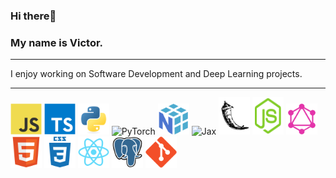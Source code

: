 ### Hi there👋 
### My name is Victor.
---

I enjoy working on Software Development and Deep Learning projects.

---

<p>
<img src="https://github.com/devicons/devicon/blob/master/icons/javascript/javascript-original.svg" alt="JavaScript" width="50" height="50"/>
<img src="https://github.com/devicons/devicon/blob/master/icons/typescript/typescript-original.svg" alt="TypeScript" width="50" height="50"/>
<img src="https://github.com/devicons/devicon/blob/master/icons/python/python-original.svg" alt="Python" width="50" height="50"/>
<img src="https://upload.wikimedia.org/wikipedia/commons/1/10/PyTorch_logo_icon.svg" alt="PyTorch" width="50" height="50"/>
<img src="https://github.com/devicons/devicon/blob/master/icons/numpy/numpy-original.svg" alt="Numpy" width="50" height="50"/>
<img src="https://raw.githubusercontent.com/unifyai/unifyai.github.io/master/img/externally_linked/logos/supported/jax_logo.png" alt="Jax" width="55" height="55"/>
<img src="https://github.com/devicons/devicon/blob/master/icons/flask/flask-original.svg" alt="Flask" width="50" height="60"/>
<img src="https://github.com/devicons/devicon/blob/master/icons/nodejs/nodejs-original.svg" alt="NodeJS" width="50" height="60"/>
<img src="https://github.com/devicons/devicon/blob/master/icons/graphql/graphql-plain.svg" alt="GraphQL" width="50" height="50"/>
<img src="https://github.com/devicons/devicon/blob/master/icons/html5/html5-original.svg" alt="HTML" width="50" height="50"/> 
<img src="https://github.com/devicons/devicon/blob/master/icons/css3/css3-plain-wordmark.svg" alt="CSS" width="50" height="50"/>
<img src="https://github.com/devicons/devicon/blob/master/icons/react/react-original.svg" alt="ReactJS" width="50" height="50"/> 
<img src="https://github.com/devicons/devicon/blob/master/icons/postgresql/postgresql-original.svg" alt="postgresSQL" width="50" height="50"/>
<img src="https://github.com/devicons/devicon/blob/master/icons/git/git-original.svg" alt="Git" width="50" height="50"/>
</p>
